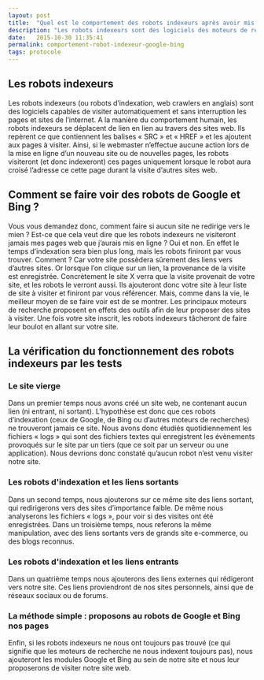 ```yaml
---
layout: post
title:  "Quel est le comportement des robots indexeurs après avoir mis en ligne un site ou publié de nouvelles pages ?"
description: "Les robots indexeurs sont des logiciels des moteurs de recherche qui visitent et analysent les sites et les pages d'internet. Mais comment se comportent-ils lors d'ajouts de sites ou de nouvelles pages ?"
date:   2015-10-30 11:35:41
permalink: comportement-robot-indexeur-google-bing
tags: protocole
---
```

<h2>Les robots indexeurs</h2>
<p> 
Les robots indexeurs (ou robots d’indexation, web crawlers en anglais) sont des logiciels capables de visiter automatiquement et sans interruption les pages et sites de l’internet.
A la manière du comportement humain, les robots indexeurs se déplacent de lien en lien au travers des sites web. Ils repèrent ce que contiennent les balises « SRC » et « HREF » et les ajoutent aux pages à visiter.
Ainsi, si le webmaster n’effectue aucune action lors de la mise en ligne d’un nouveau site ou de nouvelles pages, les robots visiteront (et donc indexeront) ces pages uniquement lorsque le robot aura croisé l’adresse ce cette page durant la visite d’autres sites web.

</p>

   <h2>Comment se faire voir des robots de Google et Bing ?</h2>
<p>
Vous vous demandez donc, comment faire si aucun site ne redirige vers le mien ? Est-ce que cela veut dire que les robots indexeurs ne visiteront jamais mes pages web que j’aurais mis en ligne ? 
Oui et non. En effet le temps d’indexation sera bien plus long, mais les robots finiront par vous trouver. Comment ? Car votre site possèdera sûrement des liens vers d’autres sites. Or lorsque l’on clique sur un lien, la provenance de la visite est enregistrée. Concrètement le site X verra que la visite provenait de votre site, et les robots le verront aussi. Ils ajouteront donc votre site à leur liste de site à visiter et finiront par vous référencer.
Mais, comme dans la vie, le meilleur moyen de se faire voir est de se montrer. Les principaux moteurs de recherche proposent en effets des outils afin de leur proposer des sites à visiter. Une fois votre site inscrit, les robots indexeurs tâcheront de faire leur boulot en allant sur votre site.

</p>

   <h2>La vérification du fonctionnement des robots indexeurs par les tests</h2>
<p>
  <h3>Le site vierge</h3>
Dans un premier temps nous avons créé un site web, ne contenant aucun lien (ni entrant, ni sortant). L’hypothèse est donc que ces robots d’indexation (ceux de Google, de Bing ou d’autres moteurs de recherches) ne trouveront jamais ce site. Nous avons donc étudiés quotidiennement les fichiers « logs » qui sont des fichiers textes qui enregistrent les évènements provoqués sur le site par un tiers (que ce soit par un serveur ou une application). Nous devrions donc constaté qu’aucun robot n’est venu visiter notre site.
<h3>Les robots d'indexation et les liens sortants</h3>
Dans un second temps, nous ajouterons sur ce même site des liens sortant, qui redirigerons vers des sites d’importance faible. De même nous analyserons les fichiers « logs », pour voir si des visites ont été enregistrées. Dans un troisième temps, nous referons la même manipulation, avec des liens sortants vers de grands site e-commerce, ou des blogs reconnus.
<h3>Les robots d'indexation et les liens entrants</h3>
Dans un quatrième temps nous ajouterons des liens externes qui rédigeront vers notre site. Ces liens proviendront de nos sites personnels, ainsi que de réseaux sociaux ou de forums. 
<h3>La méthode simple : proposons au robots de Google et Bing nos pages</h3>

Enfin, si les robots indexeurs ne nous ont toujours pas trouvé (ce qui signifie que les moteurs de recherche ne nous indexent toujours pas), nous ajouteront les modules Google et Bing au sein de notre site et nous leur proposerons de visiter notre site web.

</p>
